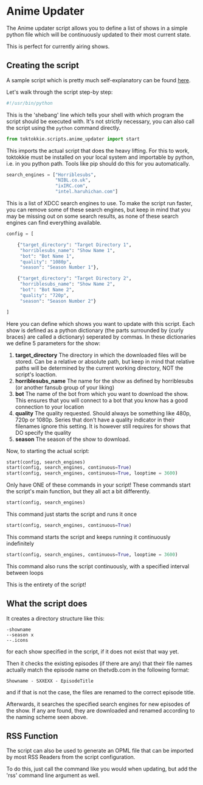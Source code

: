 # Anime Updater

The Anime updater script allows you to define a list of shows in a simple
python file which will be continuously updated to their most current state.

This is perfect for currently airing shows.

## Creating the script

A sample script which is pretty much self-explanatory can be found
[here](../../toktokkie/templates/anime_updater_template.py). 

Let's walk through the script step-by step:

```python
#!/usr/bin/python
```

This is the 'shebang' line which tells your shell with which program the
script should be executed with. It's not strictly necessary, you can
also call the script using the ```python``` command directly.

```python
from toktokkie.scripts.anime_updater import start
```

This imports the actual script that does the heavy lifting. For this to
work, toktokkie must be installed on your local system and importable
by python, i.e. in you python path. Tools like pip should do this for
you automatically.

```python
search_engines = ["Horriblesubs",
                  "NIBL.co.uk",
                  "ixIRC.com",
                  "intel.haruhichan.com"]
```

This is a list of XDCC search engines to use. To make the script run
faster, you can remove some of these search engines, but keep in mind
that you may be missing out on some search results, as none of these
search engines can find everything available.

```python
config = [

    {"target_directory": "Target Directory 1",
     "horriblesubs_name": "Show Name 1",
     "bot": "Bot Name 1",
     "quality": "1080p",
     "season": "Season Number 1"},

    {"target_directory": "Target Directory 2",
     "horriblesubs_name": "Show Name 2",
     "bot": "Bot Name 2",
     "quality": "720p",
     "season": "Season Number 2"}

]
```

Here you can define which shows you want to update with this script.
Each show is defined as a python dictionary (the parts surrounded by
{curly braces} are called a dictionary) seperated by commas. In these
dictionaries we define 5 parameters for the show:

1. **target_directory**
   The directory in which the downloaded files will be stored.
   Can be a relative or absolute path, but keep in mind that relative
   paths will be determined by the current working directory, NOT the
   script's loaction.
2. **horriblesubs_name**
   The name for the show as defined by horriblesubs (or another fansub
   group of your liking)
3. **bot**
   The name of the bot from which you want to download the show.
   This ensures that you will connect to a bot that you know has a good
   connection to your location
4. **quality**
   The quality requested. Should always be something like 480p, 720p or
   1080p. Series that don't have a quality indicator in their filenames
   ignore this setting. It is however still requires for shows that DO
   specify the quality
5. **season**
   The season of the show to download.
   
Now, to starting the actual script:
   
```python
start(config, search_engines)
start(config, search_engines, continuous=True)
start(config, search_engines, continuous=True, looptime = 3600)
```

Only have ONE of these commands in your script!
These commands start the script's main function, but they all act a bit
differently.

```python
start(config, search_engines)
```

This command just starts the script and runs it once

```python
start(config, search_engines, continuous=True)
```

This command starts the script and keeps running it continuously
indefinitely

```python
start(config, search_engines, continuous=True, looptime = 3600)
```

This command also runs the script continuously, with a specified
interval between loops

This is the entirety of the script!

## What the script does
 
It creates a directory structure like this:

    -showname
    --season x
    --.icons
    
for each show specified in the script, if it does not exist that way yet.

Then it checks the existing episodes (if there are any) that their
file names actually match the episode name on thetvdb.com in the
following format:

    Showname - SXXEXX - EpisodeTitle

and if that is not the case, the files are renamed to the correct episode
title.

Afterwards, it searches the specified search engines for new episodes of
the show. If any are found, they are downloaded and renamed according
to the naming scheme seen above.

## RSS Function

The script can also be used to generate an OPML file that can be imported
by most RSS Readers from the script configuration.

To do this, just call the command like you would when updating, but
add the 'rss' command line argument as well.